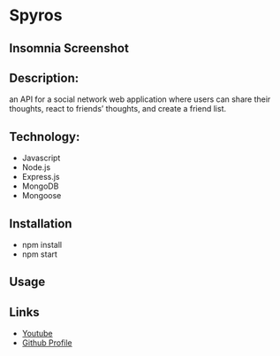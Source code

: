 # Spyros
## Insomnia Screenshot

## Description:

an API for a social network web application where users can share their thoughts, react to friends’ thoughts, and create a friend list.

## Technology:

- Javascript
- Node.js
- Express.js
- MongoDB
- Mongoose

## Installation
- npm install
- npm start


## Usage


## Links

- [Youtube]()
- [Github Profile](https://github.com/AleksaMik/Spyros)